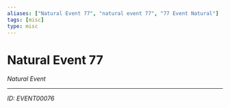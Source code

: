 ```yaml
---
aliases: ["Natural Event 77", "natural event 77", "77 Event Natural"]
tags: [misc]
type: misc
---
```


# Natural Event 77

*Natural Event*

---
*ID: EVENT00076*